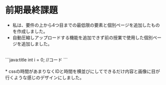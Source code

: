 # 前期最終課題
* 私は、要件の上から4つ目までの最低限の要素と個別ページを追加したものを作成しました。
* 自動圧縮しアップロードする機能を追加できず前の授業で使用した個別ページを追加しました。
<br>
```java:title
int i = 0; //コード
```
<br>
<br>
* cssの時間があまりなくIDと時間を横並びにしてできるだけ内容と画像に目が行くような感じのデザインにしました。
